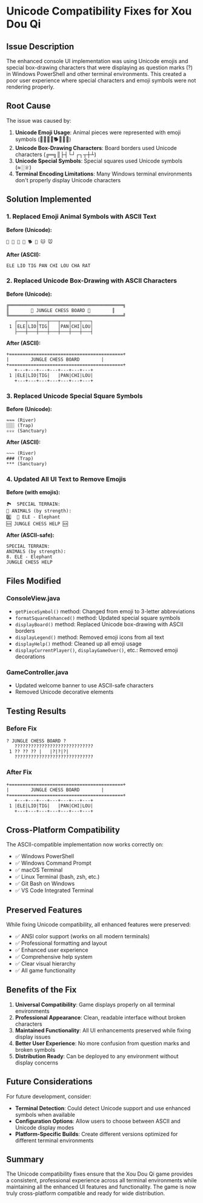 # Unicode Compatibility Fixes for Xou Dou Qi

## Issue Description

The enhanced console UI implementation was using Unicode emojis and special box-drawing characters that were displaying as question marks (?) in Windows PowerShell and other terminal environments. This created a poor user experience where special characters and emoji symbols were not rendering properly.

## Root Cause

The issue was caused by:
1. **Unicode Emoji Usage**: Animal pieces were represented with emoji symbols (🐘🦁🐅🐆🐕🐺🐱🐭)
2. **Unicode Box-Drawing Characters**: Board borders used Unicode characters (╔═╗║├┤└┘┌┐┬┼┴)
3. **Unicode Special Symbols**: Special squares used Unicode symbols (≈░♕)
4. **Terminal Encoding Limitations**: Many Windows terminal environments don't properly display Unicode characters

## Solution Implemented

### 1. Replaced Emoji Animal Symbols with ASCII Text
**Before (Unicode):**
```
🐘 🦁 🐅 🐆 🐕 🐺 🐱 🐭
```

**After (ASCII):**
```
ELE LIO TIG PAN CHI LOU CHA RAT
```

### 2. Replaced Unicode Box-Drawing with ASCII Characters
**Before (Unicode):**
```
╔══════════════════════════════════════════╗
║        🐅 JUNGLE CHESS BOARD 🐅        ║
╚══════════════════════════════════════════╝
   ┌───┬───┬───┬───┬───┬───┬───┐
 1 │ELE│LIO│TIG│   │PAN│CHI│LOU│
   ├───┼───┼───┼───┼───┼───┼───┤
```

**After (ASCII):**
```
+==========================================+
|        JUNGLE CHESS BOARD        |
+==========================================+
   +---+---+---+---+---+---+---+
 1 |ELE|LIO|TIG|   |PAN|CHI|LOU|
   +---+---+---+---+---+---+---+
```

### 3. Replaced Unicode Special Square Symbols
**Before (Unicode):**
```
≈≈≈ (River)
░░░ (Trap)  
♕♕♕ (Sanctuary)
```

**After (ASCII):**
```
~~~ (River)
### (Trap)
*** (Sanctuary)
```

### 4. Updated All UI Text to Remove Emojis
**Before (with emojis):**
```
🏞️  SPECIAL TERRAIN:
🦁 ANIMALS (by strength):
8️⃣  🐘 ELE - Elephant
🆘 JUNGLE CHESS HELP 🆘
```

**After (ASCII-safe):**
```
SPECIAL TERRAIN:
ANIMALS (by strength):
8. ELE - Elephant
JUNGLE CHESS HELP
```

## Files Modified

### ConsoleView.java
- `getPieceSymbol()` method: Changed from emoji to 3-letter abbreviations
- `formatSquareEnhanced()` method: Updated special square symbols
- `displayBoard()` method: Replaced Unicode box-drawing with ASCII borders
- `displayLegend()` method: Removed emoji icons from all text
- `displayHelp()` method: Cleaned up all emoji usage
- `displayCurrentPlayer()`, `displayGameOver()`, etc.: Removed emoji decorations

### GameController.java
- Updated welcome banner to use ASCII-safe characters
- Removed Unicode decorative elements

## Testing Results

### Before Fix
```
? JUNGLE CHESS BOARD ?
   ?????????????????????????????
 1 ?? ?? ?? |   |?|?|?|
   ?????????????????????????????
```

### After Fix
```
+==========================================+
|        JUNGLE CHESS BOARD        |
+==========================================+
   +---+---+---+---+---+---+---+
 1 |ELE|LIO|TIG|   |PAN|CHI|LOU|
   +---+---+---+---+---+---+---+
```

## Cross-Platform Compatibility

The ASCII-compatible implementation now works correctly on:
- ✅ Windows PowerShell
- ✅ Windows Command Prompt  
- ✅ macOS Terminal
- ✅ Linux Terminal (bash, zsh, etc.)
- ✅ Git Bash on Windows
- ✅ VS Code Integrated Terminal

## Preserved Features

While fixing Unicode compatibility, all enhanced features were preserved:
- ✅ ANSI color support (works on all modern terminals)
- ✅ Professional formatting and layout
- ✅ Enhanced user experience
- ✅ Comprehensive help system
- ✅ Clear visual hierarchy
- ✅ All game functionality

## Benefits of the Fix

1. **Universal Compatibility**: Game displays properly on all terminal environments
2. **Professional Appearance**: Clean, readable interface without broken characters
3. **Maintained Functionality**: All UI enhancements preserved while fixing display issues
4. **Better User Experience**: No more confusion from question marks and broken symbols
5. **Distribution Ready**: Can be deployed to any environment without display concerns

## Future Considerations

For future development, consider:
- **Terminal Detection**: Could detect Unicode support and use enhanced symbols when available
- **Configuration Options**: Allow users to choose between ASCII and Unicode display modes
- **Platform-Specific Builds**: Create different versions optimized for different terminal environments

## Summary

The Unicode compatibility fixes ensure that the Xou Dou Qi game provides a consistent, professional experience across all terminal environments while maintaining all the enhanced UI features and functionality. The game is now truly cross-platform compatible and ready for wide distribution.
